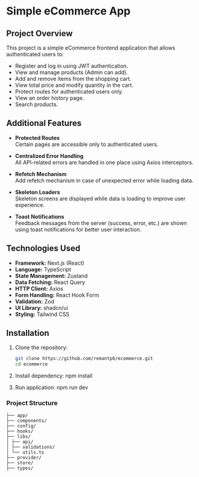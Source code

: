 # Simple eCommerce App

## Project Overview

This project is a simple eCommerce frontend application that allows authenticated users to:

- Register and log in using JWT authentication.
- View and manage products (Admin can add).
- Add and remove items from the shopping cart.
- View total price and modify quantity in the cart.
- Protect routes for authenticated users only.
- View an order history page.
- Search products.

## Additional Features

  - **Protected Routes**  
  Certain pages are accessible only to authenticated users.

- **Centralized Error Handling**  
  All API-related errors are handled in one place using Axios interceptors.

- **Refetch Mechanism**  
  Add refetch mechanism in case of unexpected error while loading data.

- **Skeleton Loaders**  
  Skeleton screens are displayed while data is loading to improve user experience.

- **Toast Notifications**  
  Feedback messages from the server (success, error, etc.) are shown using toast notifications for better user interaction.

## Technologies Used

- **Framework:** Next.js (React)
- **Language:** TypeScript
- **State Management:** Zustand
- **Data Fetching:** React Query
- **HTTP Client:** Axios
- **Form Handling:** React Hook Form
- **Validation:** Zod
- **UI Library:** shadcn/ui
- **Styling:** Tailwind CSS

## Installation

1. Clone the repository:

   ```bash
   git clone https://github.com/remantp6/ecommerce.git
   cd ecommerce

2. Install dependency:
   npm install

3. Run application:
   npm run dev

### Project Structure
```
├── app/
├── components/
├── config/
├── hooks/
├── libs/
│ ├── api/
│ ├── validations/
│ └── utils.ts
├── provider/
├── store/
├── types/
